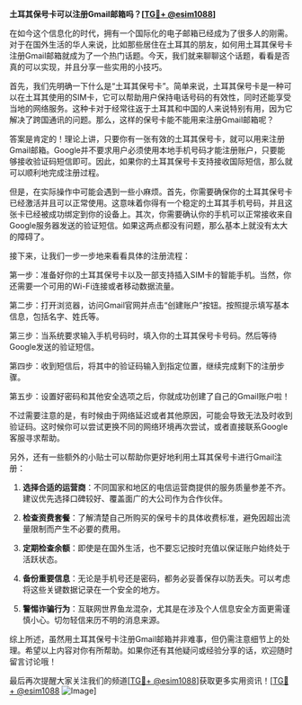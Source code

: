 **土耳其保号卡可以注册Gmail邮箱吗？[[TG💪+ @esim1088](https://t.me/s/esim1088)]**

在如今这个信息化的时代，拥有一个国际化的电子邮箱已经成为了很多人的刚需。对于在国外生活的华人来说，比如那些居住在土耳其的朋友，如何用土耳其保号卡注册Gmail邮箱就成为了一个热门话题。今天，我们就来聊聊这个话题，看看是否真的可以实现，并且分享一些实用的小技巧。

首先，我们先明确一下什么是“土耳其保号卡”。简单来说，土耳其保号卡是一种可以在土耳其使用的SIM卡，它可以帮助用户保持电话号码的有效性，同时还能享受当地的网络服务。这种卡对于经常往返于土耳其和中国的人来说特别有用，因为它解决了跨国通讯的问题。那么，这样的保号卡能不能用来注册Gmail邮箱呢？

答案是肯定的！理论上讲，只要你有一张有效的土耳其保号卡，就可以用来注册Gmail邮箱。Google并不要求用户必须使用本地手机号码才能注册账户，只要能够接收验证码短信即可。因此，如果你的土耳其保号卡支持接收国际短信，那么就可以顺利地完成注册过程。

但是，在实际操作中可能会遇到一些小麻烦。首先，你需要确保你的土耳其保号卡已经激活并且可以正常使用。这意味着你得有一个稳定的土耳其手机号码，并且这张卡已经被成功绑定到你的设备上。其次，你需要确认你的手机可以正常接收来自Google服务器发送的验证短信。如果这两点都没有问题，那么基本上就没有太大的障碍了。

接下来，让我们一步一步地来看看具体的注册流程：

第一步：准备好你的土耳其保号卡以及一部支持插入SIM卡的智能手机。当然，你还需要一个可用的Wi-Fi连接或者移动数据流量。

第二步：打开浏览器，访问Gmail官网并点击“创建账户”按钮。按照提示填写基本信息，包括名字、姓氏等。

第三步：当系统要求输入手机号码时，填入你的土耳其保号卡号码。然后等待Google发送的验证短信。

第四步：收到短信后，将其中的验证码输入到指定位置，继续完成剩下的注册步骤。

第五步：设置好密码和其他安全选项之后，你就成功创建了自己的Gmail账户啦！

不过需要注意的是，有时候由于网络延迟或者其他原因，可能会导致无法及时收到验证码。这时候你可以尝试更换不同的网络环境再次尝试，或者直接联系Google客服寻求帮助。

另外，还有一些额外的小贴士可以帮助你更好地利用土耳其保号卡进行Gmail注册：

1. **选择合适的运营商**：不同国家和地区的电信运营商提供的服务质量参差不齐。建议优先选择口碑较好、覆盖面广的大公司作为合作伙伴。
   
2. **检查资费套餐**：了解清楚自己所购买的保号卡的具体收费标准，避免因超出流量限制而产生不必要的费用。

3. **定期检查余额**：即使是在国外生活，也不要忘记按时充值以保证账户始终处于活跃状态。

4. **备份重要信息**：无论是手机号还是密码，都务必妥善保存以防丢失。可以考虑将这些关键数据记录在一个安全的地方。

5. **警惕诈骗行为**：互联网世界鱼龙混杂，尤其是在涉及个人信息安全方面更需谨慎小心。切勿轻信来历不明的消息来源。

综上所述，虽然用土耳其保号卡注册Gmail邮箱并非难事，但仍需注意细节上的处理。希望以上内容对你有所帮助。如果你还有其他疑问或经验分享的话，欢迎随时留言讨论哦！

最后再次提醒大家关注我们的频道[[TG💪+ @esim1088](https://t.me/s/esim1088)]获取更多实用资讯！[[TG💪+ @esim1088](https://t.me/s/esim1088) ![Image](https://i.postimg.cc/4NQfJmqS/Snipaste-2025-05-13-00-14-12.png)]
